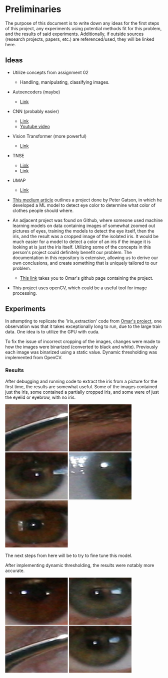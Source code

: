 # Preliminaries

The purpose of this document is to write down any ideas for the first steps of this project, any experiments using potential methods fit for this problem, 
and the results of said experiments. Additionally, if outside sources (research projects, papers, etc.) are referenced/used, they will be linked here.

## Ideas

- Utilize concepts from assignment 02
  - Handling, manipulating, classifying images.
- Autoencoders (maybe)
  - [Link](https://www.jeremyjordan.me/autoencoders/)
- CNN (probably easier)
  - [Link](https://www.geeksforgeeks.org/convolutional-neural-network-cnn-in-machine-learning/)
  - [Youtube video](https://www.youtube.com/watch?v=U1toUkZw6VI)
- Vision Transformer (more powerful)
  - [Link](https://viso.ai/deep-learning/vision-transformer-vit/)
- TNSE
  - [Link](https://www.datacamp.com/tutorial/introduction-t-sne)
  - [Link](https://medium.com/@sachinsoni600517/mastering-t-sne-t-distributed-stochastic-neighbor-embedding-0e365ee898ea)
- UMAP
  - [Link](https://umap-learn.readthedocs.io/en/latest/)
- [This medium article]() outlines a project done by Peter Gatson, in which he developed a ML model to detect eye color to determine what color of clothes people should where.
- An adjacent project was found on Github, where someone used machine learning models on data containing images of somewhat zoomed out pictures of eyes, 
training the models to detect the eye itself, then the iris, and the result was a cropped image of the isolated iris. It would be much easier for a 
model to detect a color of an iris if the image it is looking at is just the iris itself. Utilizing some of the concepts in this person's project could
definitely benefit our problem. The documentation in this repository is extensive, allowing us to derive our own conclusions, and create something that is 
uniquely tailored to our problem.
  - [This link](https://github.com/OmarMedhat22/Iris-Recognition-on-Ubiris-v2?tab=readme-ov-file) takes you to Omar's github page containing the project.

- This project uses openCV, which could be a useful tool for image processing.

## Experiments

In attempting to replicate the 'iris_extraction' code from [Omar's project](https://github.com/OmarMedhat22/Iris-Recognition-on-Ubiris-v2?tab=readme-ov-file), one observation was that it takes exceptionally long to run, due to the large train data. One idea is to utilize the GPU with cuda.

To fix the issue of incorrect cropping of the images, changes were made to how the images were binarized (converted to black and white). Previously each image was binarized using a static value. Dynamic thresholding was implemented from OpenCV.

### Results

After debugging and running code to extract the iris from a picture for the first time, the results are somewhat useful. Some of the images contained just the iris, some contained a partially cropped iris, and some were of just the eyelid or eyebrow, with no iris.

![](../0.138.jpg) ![](../iris1.2.jpg) ![](../iris1.3.jpg) ![](../iris1.4.jpg) ![](../iris1.1.jpg)

The next steps from here will be to try to fine tune this model.

After implementing dynamic thresholding, the results were notably more accurate.

![](../iris2.1.jpg) ![](../iris2.2.jpg) ![](../iris2.3.jpg) ![](../iris2.4.jpg)
